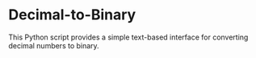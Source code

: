# Decimal-to-Binary
This Python script provides a simple text-based interface for converting decimal numbers to binary. 
